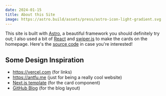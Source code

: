 ```yaml
---
date: 2024-01-15
title: About this Site
image: https://astro.build/assets/press/astro-icon-light-gradient.svg
---
```


This site is built with [Astro](https://astro.build/), a beautiful framework you should definitely try out; I also used a bit of [React](https://react.dev) and [swiper.js](https://swiperjs.com) to make the cards on the homepage. Here's the [source code](https://github.com/danielzsh/danielz.sh) in case you're interested!

## Some Design Inspiration

- https://vercel.com (for links)
- https://antfu.me (just for being a really cool website)
- [Next.js template](https://nextjs-template.vercel.app/) (for the card component)
- [GitHub Blog](https://github.blog) (for the blog layout)